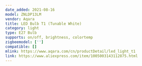 ```yaml
---
date_added: 2021-08-16
model: ZNLDP13LM
vendor: Aqara
title: LED Bulb T1 (Tunable White)
category: light
type: E27 Bulb
supports: on/off, brightness, colortemp
zigbeemodel: ['']
compatible: []
mlink: https://www.aqara.com/cn/productDetail/led_light_t1
link: https://www.aliexpress.com/item/1005003143112875.html
---
```

